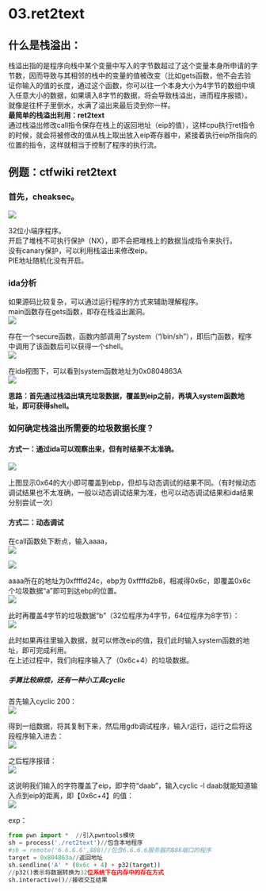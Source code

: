 # 03.ret2text
<a name="4985b9c9"></a>
## 什么是栈溢出：

 栈溢出指的是程序向栈中某个变量中写入的字节数超过了这个变量本身所申请的字节数，因而导致与其相邻的栈中的变量的值被改变（比如gets函数，他不会去验证你输入的值的长度，通过这个函数，你可以往一个本身大小为4字节的数组中填入任意大小的数据，如果填入8字节的数据，将会导致栈溢出，进而程序报错）。就像是往杯子里倒水，水满了溢出来最后烫到你一样。<br />**最简单的栈溢出利用：ret2text**<br />通过栈溢出修改call指令保存在栈上的返回地址（eip的值），这样cpu执行ret指令的时候，就会将被修改的值从栈上取出放入eip寄存器中，紧接着执行eip所指向的位置的指令，这样就相当于控制了程序的执行流。

<a name="1c7c1fdd"></a>
## 例题：ctfwiki ret2text

<a name="e0958639"></a>
### 首先，cheaksec。

![](https://img-blog.csdnimg.cn/20210221152436742.png?x-oss-process=image/watermark,type_ZmFuZ3poZW5naGVpdGk,shadow_10,text_aHR0cHM6Ly9ibG9nLmNzZG4ubmV0L3dlaXhpbl80NTk0MzUyMg==,size_16,color_FFFFFF,t_70#pic_center#crop=0&crop=0&crop=1&crop=1&id=Jqffs&originHeight=207&originWidth=939&originalType=binary&ratio=1&rotation=0&showTitle=false&status=done&style=none&title=)

32位小端序程序。<br />开启了堆栈不可执行保护（NX），即不会把堆栈上的数据当成指令来执行。<br />没有canary保护，可以利用栈溢出来修改eip。<br />PIE地址随机化没有开启。

<a name="394701f8"></a>
### ida分析

如果源码比较复杂，可以通过运行程序的方式来辅助理解程序。<br />main函数存在gets函数，即存在栈溢出漏洞。<br />![](https://img-blog.csdnimg.cn/20210221152459919.png?x-oss-process=image/watermark,type_ZmFuZ3poZW5naGVpdGk,shadow_10,text_aHR0cHM6Ly9ibG9nLmNzZG4ubmV0L3dlaXhpbl80NTk0MzUyMg==,size_16,color_FFFFFF,t_70#pic_center#crop=0&crop=0&crop=1&crop=1&id=i9CBu&originHeight=243&originWidth=671&originalType=binary&ratio=1&rotation=0&showTitle=false&status=done&style=none&title=)

存在一个secure函数，函数内部调用了system（“/bin/sh”），即后门函数，程序中调用了该函数后可以获得一个shell。<br />![](https://img-blog.csdnimg.cn/2021022115252619.png?x-oss-process=image/watermark,type_ZmFuZ3poZW5naGVpdGk,shadow_10,text_aHR0cHM6Ly9ibG9nLmNzZG4ubmV0L3dlaXhpbl80NTk0MzUyMg==,size_16,color_FFFFFF,t_70#pic_center#crop=0&crop=0&crop=1&crop=1&id=bl7Fd&originHeight=301&originWidth=531&originalType=binary&ratio=1&rotation=0&showTitle=false&status=done&style=none&title=)

在ida视图下，可以看到system函数地址为0x0804863A<br />![](https://img-blog.csdnimg.cn/20210221152547541.png#pic_center#crop=0&crop=0&crop=1&crop=1&id=P6OOl&originHeight=84&originWidth=872&originalType=binary&ratio=1&rotation=0&showTitle=false&status=done&style=none&title=)

**思路：首先通过栈溢出填充垃圾数据，覆盖到eip之前，再填入system函数地址，即可获得shell。**

<a name="338d3986"></a>
### 如何确定栈溢出所需要的垃圾数据长度？

<a name="695c4042"></a>
#### 方式一：通过ida可以观察出来，但有时结果不太准确。

![](https://img-blog.csdnimg.cn/20210221152612188.png#pic_center#crop=0&crop=0&crop=1&crop=1&id=Aif7O&originHeight=62&originWidth=514&originalType=binary&ratio=1&rotation=0&showTitle=false&status=done&style=none&title=)

上图显示0x64的大小即可覆盖到ebp，但却与动态调试的结果不同。（有时候动态调试结果也不太准确，一般以动态调试结果为准，也可以动态调试结果和ida结果分别尝试一次）

<a name="dadfa31f"></a>
#### 方式二：动态调试

在call函数处下断点，输入aaaa，<br />![](https://img-blog.csdnimg.cn/20210221152633913.png#pic_center#crop=0&crop=0&crop=1&crop=1&id=TJAWb&originHeight=97&originWidth=509&originalType=binary&ratio=1&rotation=0&showTitle=false&status=done&style=none&title=)

![](https://img-blog.csdnimg.cn/20210221152656633.png#pic_center#crop=0&crop=0&crop=1&crop=1&id=fUE7i&originHeight=122&originWidth=623&originalType=binary&ratio=1&rotation=0&showTitle=false&status=done&style=none&title=)

aaaa所在的地址为0xffffd24c，ebp为 0xffffd2b8，相减得0x6c，即覆盖0x6c个垃圾数据“a”即可到达ebp的位置。<br />![](https://img-blog.csdnimg.cn/20210221152728416.png?x-oss-process=image/watermark,type_ZmFuZ3poZW5naGVpdGk,shadow_10,text_aHR0cHM6Ly9ibG9nLmNzZG4ubmV0L3dlaXhpbl80NTk0MzUyMg==,size_16,color_FFFFFF,t_70#pic_center#crop=0&crop=0&crop=1&crop=1&id=PNjWP&originHeight=439&originWidth=484&originalType=binary&ratio=1&rotation=0&showTitle=false&status=done&style=none&title=)

此时再覆盖4字节的垃圾数据“b”（32位程序为4字节，64位程序为8字节）：<br />![](https://img-blog.csdnimg.cn/20210221152751179.png?x-oss-process=image/watermark,type_ZmFuZ3poZW5naGVpdGk,shadow_10,text_aHR0cHM6Ly9ibG9nLmNzZG4ubmV0L3dlaXhpbl80NTk0MzUyMg==,size_16,color_FFFFFF,t_70#pic_center#crop=0&crop=0&crop=1&crop=1&id=lYbtr&originHeight=421&originWidth=500&originalType=binary&ratio=1&rotation=0&showTitle=false&status=done&style=none&title=)

此时如果再往里输入数据，就可以修改eip的值，我们此时输入system函数的地址，即可完成利用。<br />在上述过程中，我们向程序输入了（0x6c+4）的垃圾数据。

<a name="dab1d734"></a>
##### 手算比较麻烦，还有一种小工具cyclic

首先输入cyclic 200：<br />![](https://img-blog.csdnimg.cn/20210221152834173.png#pic_center#crop=0&crop=0&crop=1&crop=1&id=GW55J&originHeight=113&originWidth=1335&originalType=binary&ratio=1&rotation=0&showTitle=false&status=done&style=none&title=)

得到一组数据，将其复制下来，然后用gdb调试程序，输入r运行，运行之后将这段程序输入进去：<br />![](https://img-blog.csdnimg.cn/20210221152901923.png#pic_center#crop=0&crop=0&crop=1&crop=1&id=s14eV&originHeight=166&originWidth=1336&originalType=binary&ratio=1&rotation=0&showTitle=false&status=done&style=none&title=)

之后程序报错：<br />![](https://img-blog.csdnimg.cn/20210221152924308.png#pic_center#crop=0&crop=0&crop=1&crop=1&id=couL6&originHeight=114&originWidth=722&originalType=binary&ratio=1&rotation=0&showTitle=false&status=done&style=none&title=)

这说明我们输入的字符覆盖了eip，即字符“daab”，输入cyclic -l daab就能知道输入点到eip的距离，即【0x6c+4】的值：<br />![](https://img-blog.csdnimg.cn/20210221152949108.png#pic_center#crop=0&crop=0&crop=1&crop=1&id=GAGuW&originHeight=95&originWidth=319&originalType=binary&ratio=1&rotation=0&showTitle=false&status=done&style=none&title=)

exp：

```python
from pwn import *  //引入pwntools模块
sh = process('./ret2text')//包含本地程序
#sh = remote('6.6.6.6',888)//包含6.6.6.6服务器的888端口的程序
target = 0x804863a//返回地址
sh.sendline('A' * (0x6c + 4) + p32(target))
//p32()表示将数据转换为32位系统下在内存中的存在方式
sh.interactive()//接收交互结果
```
